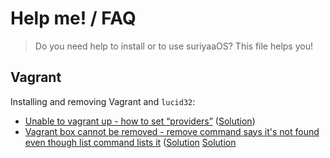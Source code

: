 # Help me! / FAQ
> Do you need help to install or to use suriyaaOS? This file helps you!

## Vagrant

Installing and removing Vagrant and `lucid32`:
* [Unable to vagrant up - how to set “providers”](http://stackoverflow.com/questions/29450437/unable-to-vagrant-up-how-to-set-providers) ([Solution](http://stackoverflow.com/a/32930162/5157221))
* [Vagrant box cannot be removed - remove command says it's not found even though list command lists it](http://stackoverflow.com/questions/15994097/vagrant-box-cannot-be-removed-remove-command-says-its-not-found-even-though-l) ([Solution](http://stackoverflow.com/a/15994114/5157221) [Solution](http://stackoverflow.com/a/15994114/5157221)
